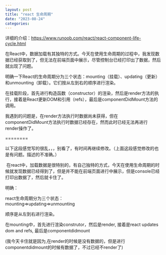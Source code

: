 ```yaml
---
layout: post
title: "react 生命周期"
date: "2023-08-24"
categories: 
---
```

<p>详细的介绍：<a href="https://www.runoob.com/react/react-component-life-cycle.html">https://www.runoob.com/react/react-component-life-cycle.html</a></p>

<p>在React中，数据加载有其独特的方式。今天在使用生命周期的过程中，我发现数据已经获取到了，但无法在前端页面中展示，尽管控制台已经打印出了数据，然后就出现了问题。</p>

<p>明确一下React的生命周期分为三个状态：mounting（挂载）、updating（更新）和unmounting（卸载）。它们按从左到右的顺序进行渲染。</p>

<p>在挂载阶段，首先进行构造函数（constructor）的渲染，然后是render方法的执行，接着是React更新DOM和引用（refs），最后是componentDidMount方法的调用。</p>

<p>我遇到的问题是，在render方法执行时数据尚未获得，但在componentDidMount方法执行时数据已经存在，然而此时已经无法再进行render操作了。</p>

<p>========</p>

<p>以下这段感觉写的很乱，，，别看了，有时间再继续修改。（上面这段感觉修改的也是有问题。描述的不准确。）</p>

<p>&nbsp;在react中，加载数据是很特别的，有自己独特的方式，今天在使用生命周期的时候就发现数据已经得到了，但是并不能在前端页面进行中展示，但是console已经打印出数据了，然后就卡住了。</p>

<p>明确：</p>

<p>react生命周期分为三个状态：<br />
mounting=&gt;updating=&gt;unmounting</p>

<p>顺序是从左到右进行渲染。</p>

<p>在mounting中，首先进行渲染construtor，然后是render, 接着是react updates dom and refs, 最后是componentdidmount</p>

<p>(我今天卡住就是因为,在render的时候是没有数据的，但是进行componentdidmount的时候有数据了，不过已经不render了)</p>

